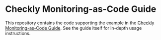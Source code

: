 # Checkly Monitoring-as-Code Guide

This repository contains the code supporting the example in the [Checkly Monitoring-as-Code Guide](https://www.checklyhq.com/guides/monitoring-as-code). See the guide itself for in-depth usage instructions.
